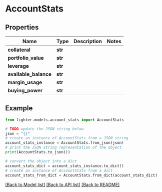 # AccountStats


## Properties

Name | Type | Description | Notes
------------ | ------------- | ------------- | -------------
**collateral** | **str** |  | 
**portfolio_value** | **str** |  | 
**leverage** | **str** |  | 
**available_balance** | **str** |  | 
**margin_usage** | **str** |  | 
**buying_power** | **str** |  | 

## Example

```python
from lighter.models.account_stats import AccountStats

# TODO update the JSON string below
json = "{}"
# create an instance of AccountStats from a JSON string
account_stats_instance = AccountStats.from_json(json)
# print the JSON string representation of the object
print(AccountStats.to_json())

# convert the object into a dict
account_stats_dict = account_stats_instance.to_dict()
# create an instance of AccountStats from a dict
account_stats_from_dict = AccountStats.from_dict(account_stats_dict)
```
[[Back to Model list]](../README.md#documentation-for-models) [[Back to API list]](../README.md#documentation-for-api-endpoints) [[Back to README]](../README.md)


